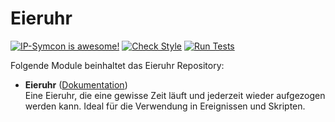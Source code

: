# Eieruhr

[![IP-Symcon is awesome!](https://img.shields.io/badge/IP--Symcon-5.0-blue.svg)](https://www.symcon.de)
[![Check Style](https://github.com/symcon/Eieruhr/workflows/Check%20Style/badge.svg)](https://github.com/symcon/Eieruhr/actions?query=workflow%3A"Check+Style")
[![Run Tests](https://github.com/symcon/Eieruhr/workflows/Run%20Tests/badge.svg)](https://github.com/symcon/Eieruhr/actions?query=workflow%3A"Run+Tests")

Folgende Module beinhaltet das Eieruhr Repository:

- __Eieruhr__ ([Dokumentation](https://www.symcon.de/de/service/dokumentation/modulreferenz/eieruhr))  
	Eine Eieruhr, die eine gewisse Zeit läuft und jederzeit wieder aufgezogen werden kann. Ideal für die Verwendung in Ereignissen und Skripten.